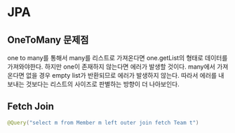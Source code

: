 # JPA

## OneToMany 문제점

one to many를 통해서 many를 리스트로 가져온다면 one.getList의 형태로 데이터를 가져와야한다. 하지만 one이 존재하지 않는다면 에러가 발생할 것이다. many에서 가져온다면 없을 경우 empty list가 반환되므로 에러가 발생하지 않는다. 따라서 에러를 내보내는 것보다는 리스트의 사이즈로 판별하는 방향이 더 나아보인다.

## Fetch Join

```java
@Query("select m from Member m left outer join fetch Team t")
```

